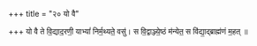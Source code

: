 +++
title = "२० यो वै"

+++
यो वै ते वि॒द्याद॒रणी॒ याभ्यां॑ निर्म॒थ्यते॒ वसु॑। स वि॒द्वाञ्ज्ये॒ष्ठं म॑न्येत॒ स वि॑द्या॒द्ब्राह्म॑णं म॒हत् ॥